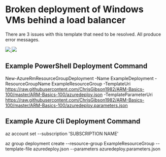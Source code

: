 # Broken deployment of Windows VMs behind a load balancer

There are 3 issues with this template that need to be resolved.  All produce error messages.

<a href="https://portal.azure.com/#create/Microsoft.Template/uri/https%3A%2F%2Fraw.githubusercontent.com/ChrisGibson1982/ARM-Basics-100/master/ARM-Basics-100/azuredeploy.json" target="_blank">
    <img src="http://azuredeploy.net/deploybutton.png"/>
</a>
<a href="http://armviz.io/#/?load=https%3A%2F%2Fraw.githubusercontent.com/ChrisGibson1982/ARM-Basics-100/master/ARM-Basics-100/azuredeploy.json" target="_blank">
    <img src="http://armviz.io/visualizebutton.png"/>
</a>

## Example PowerShell Deployment Command
New-AzureRmResourceGroupDeployment -Name ExampleDeployment -ResourceGroupName ExampleResourceGroup -TemplateUri https://raw.githubusercontent.com/ChrisGibson1982/ARM-Basics-100/master/ARM-Basics-100/azuredeploy.json  -TemplateParameterUri https://raw.githubusercontent.com/ChrisGibson1982/ARM-Basics-100/master/ARM-Basics-100/azuredeploy.parameters.json

## Example Azure Cli Deployment Command
az account set --subscription 'SUBSCRIPTION NAME'

az group deployment create --resource-group ExampleResourceGroup --template-file azuredeploy.json --parameters azuredeploy.parameters.json
